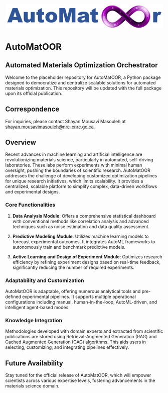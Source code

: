 ![AutoMatOOR Logo](logo.png)

# AutoMatOOR

## Automated Materials Optimization Orchestrator

Welcome to the placeholder repository for AutoMatOOR, a Python package designed to democratize and centralize scalable solutions for automated materials optimization. This repository will be updated with the full package upon its official publication.


## Correspondence

For inquiries, please contact Shayan Mousavi Masouleh at [shayan.mousavimasouleh@nrc-cnrc.gc.ca](mailto:shayan.mousavimasouleh@nrc-cnrc.gc.ca).

## Overview

Recent advances in machine learning and artificial intelligence are revolutionizing materials science, particularly in automated, self-driving laboratories. These labs perform experiments with minimal human oversight, pushing the boundaries of scientific research. AutoMatOOR addresses the challenge of developing customized optimization pipelines for unique research initiatives, which limits scalability. It provides a centralized, scalable platform to simplify complex, data-driven workflows and experimental designs.

### Core Functionalities

1. **Data Analysis Module**: Offers a comprehensive statistical dashboard with conventional methods like correlation analysis and advanced techniques such as noise estimation and data quality assessment.

2. **Predictive Modeling Module**: Utilizes machine learning models to forecast experimental outcomes. It integrates AutoML frameworks to autonomously train and benchmark predictive models.

3. **Active Learning and Design of Experiment Module**: Optimizes research efficiency by refining experiment designs based on real-time feedback, significantly reducing the number of required experiments.

### Adaptability and Customization

AutoMatOOR is adaptable, offering numerous analytical tools and pre-defined experimental pipelines. It supports multiple operational configurations including manual, human-in-the-loop, AutoML-driven, and intelligent agent-based modes.

### Knowledge Integration

Methodologies developed with domain experts and extracted from scientific publications are stored using Retrieval-Augmented Generation (RAG) and Cached Augmented Generation (CAG) algorithms. This aids users in selecting, customizing, and integrating pipelines effectively.

## Future Availability

Stay tuned for the official release of AutoMatOOR, which will empower scientists across various expertise levels, fostering advancements in the materials science domain.
